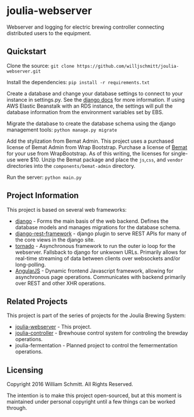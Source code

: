 # joulia-webserver
Webserver and logging for electric brewing controller connecting distributed users to the equipment.

## Quickstart
Clone the source:
`git clone https://github.com/willjschmitt/joulia-webserver.git`

Install the dependencies:
`pip install -r requirements.txt`

Create a database and change your database settings to connect to your instance in settings.py. See the [django docs](https://docs.djangoproject.com/en/1.9/ref/settings/#std:setting-DATABASES) for more information. If using AWS Elastic Beanstalk with an RDS instance, the settings will pull the database information from the environment variables set by EBS.

Migrate the database to create the database schema using the django management tools:
`python manage.py migrate`

Add the stylization from Bemat Admin. This project uses a purchased license of Bemat Admin from Wrap Bootstrap. Purchase a license of [Bemat](https://wrapbootstrap.com/theme/bemat-material-design-admin-template-WB042J880) for your use from WrapBootstrap. As of this writing, the licenses for single-use were $10. Unzip the Bemat package and place the `js`,`css`, and `vendor` directories into the `components/bemat-admin` directory.

Run the server:
`python main.py`

## Project Information
This project is based on several web frameworks:
* [django](https://www.djangoproject.com/) - Forms the main basis of the web backend. Defines the database models and manages migrations for the database schema.
* [django-rest-framework](http://www.django-rest-framework.org/) - django plugin to serve REST APIs for many of the core views in the django site.
* [tornado](http://www.tornadoweb.org/en/stable/) - Asynchronous framework to run the outer io loop for the webserver. Fallsback to django for unkwown URLs. Primarily allows for real-time streaming of data between clients over websockets and/or long-polling.
* [AngularJS](https://angularjs.org/) - Dynamic frontend Javascript framework, allowing for asynchronous page operations. Communicates with backend primarily over REST and other XHR operations.

## Related Projects
This project is part of the series of projects for the Joulia Brewing System:
* [joulia-webserver](https://github.com/willjschmitt/joulia-webserver) - This project.
* [joulia-controller](https://github.com/willjschmitt/joula-controller) - Brewhouse control system for controling the brewday operations.
* joulia-fermentation - Planned project to control the femermentation operations.

## Licensing
Copyright 2016 William Schmitt. All Rights Reserved.

The intention is to make this project open-sourced, but at this moment is maintained under personal copyright until a few things can be worked through.
